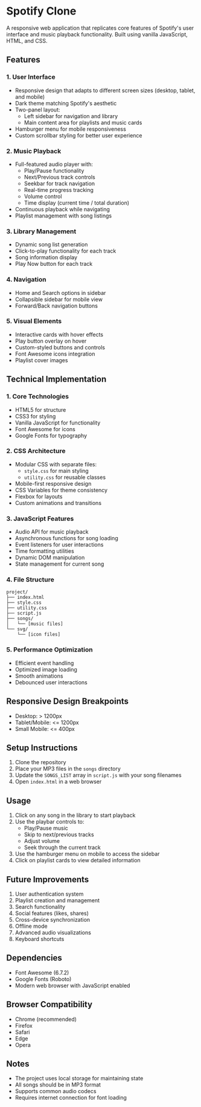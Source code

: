 # Spotify Clone

A responsive web application that replicates core features of Spotify's user interface and music playback functionality. Built using vanilla JavaScript, HTML, and CSS.

## Features

### 1. User Interface
- Responsive design that adapts to different screen sizes (desktop, tablet, and mobile)
- Dark theme matching Spotify's aesthetic
- Two-panel layout:
  - Left sidebar for navigation and library
  - Main content area for playlists and music cards
- Hamburger menu for mobile responsiveness
- Custom scrollbar styling for better user experience

### 2. Music Playback
- Full-featured audio player with:
  - Play/Pause functionality
  - Next/Previous track controls
  - Seekbar for track navigation
  - Real-time progress tracking
  - Volume control
  - Time display (current time / total duration)
- Continuous playback while navigating
- Playlist management with song listings

### 3. Library Management
- Dynamic song list generation
- Click-to-play functionality for each track
- Song information display
- Play Now button for each track

### 4. Navigation
- Home and Search options in sidebar
- Collapsible sidebar for mobile view
- Forward/Back navigation buttons

### 5. Visual Elements
- Interactive cards with hover effects
- Play button overlay on hover
- Custom-styled buttons and controls
- Font Awesome icons integration
- Playlist cover images

## Technical Implementation

### 1. Core Technologies
- HTML5 for structure
- CSS3 for styling
- Vanilla JavaScript for functionality
- Font Awesome for icons
- Google Fonts for typography

### 2. CSS Architecture
- Modular CSS with separate files:
  - `style.css` for main styling
  - `utility.css` for reusable classes
- Mobile-first responsive design
- CSS Variables for theme consistency
- Flexbox for layouts
- Custom animations and transitions

### 3. JavaScript Features
- Audio API for music playback
- Asynchronous functions for song loading
- Event listeners for user interactions
- Time formatting utilities
- Dynamic DOM manipulation
- State management for current song

### 4. File Structure
```
project/
├── index.html
├── style.css
├── utility.css
├── script.js
├── songs/
│   └── [music files]
└── svg/
    └── [icon files]
```

### 5. Performance Optimization
- Efficient event handling
- Optimized image loading
- Smooth animations
- Debounced user interactions

## Responsive Design Breakpoints

- Desktop: > 1200px
- Tablet/Mobile: <= 1200px
- Small Mobile: <= 400px

## Setup Instructions

1. Clone the repository
2. Place your MP3 files in the `songs` directory
3. Update the `SONGS_LIST` array in `script.js` with your song filenames
4. Open `index.html` in a web browser

## Usage

1. Click on any song in the library to start playback
2. Use the playbar controls to:
   - Play/Pause music
   - Skip to next/previous tracks
   - Adjust volume
   - Seek through the current track
3. Use the hamburger menu on mobile to access the sidebar
4. Click on playlist cards to view detailed information

## Future Improvements

1. User authentication system
2. Playlist creation and management
3. Search functionality
4. Social features (likes, shares)
5. Cross-device synchronization
6. Offline mode
7. Advanced audio visualizations
8. Keyboard shortcuts

## Dependencies

- Font Awesome (6.7.2)
- Google Fonts (Roboto)
- Modern web browser with JavaScript enabled

## Browser Compatibility

- Chrome (recommended)
- Firefox
- Safari
- Edge
- Opera

## Notes

- The project uses local storage for maintaining state
- All songs should be in MP3 format
- Supports common audio codecs
- Requires internet connection for font loading